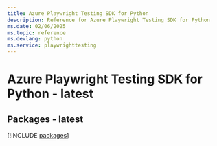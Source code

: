 ```yaml
---
title: Azure Playwright Testing SDK for Python
description: Reference for Azure Playwright Testing SDK for Python
ms.date: 02/06/2025
ms.topic: reference
ms.devlang: python
ms.service: playwrighttesting
---
```

# Azure Playwright Testing SDK for Python - latest
## Packages - latest
[!INCLUDE [packages](playwright-testing-index.md)]